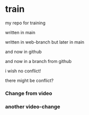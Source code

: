 # train
my repo for training

written in main


written in web-branch
but later in main

and now in github

and now in a branch from github

i wish no conflict!

there might be conflict?


### Change from video

### another video-change